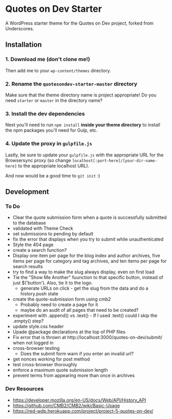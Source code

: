 # Quotes on Dev Starter

A WordPress starter theme for the Quotes on Dev project, forked from Underscores.

## Installation

### 1. Download me (don't clone me!)

Then add me to your `wp-content/themes` directory.

### 2. Rename the `quotesondev-starter-master` directory

Make sure that the theme directory name is project appropriate! Do you need `starter` or `master` in the directory name?

### 3. Install the dev dependencies

Next you'll need to run `npm install` **inside your theme directory** to install the npm packages you'll need for Gulp, etc.

### 4. Update the proxy in `gulpfile.js`

Lastly, be sure to update your `gulpfile.js` with the appropriate URL for the Browsersync proxy (so change `localhost[:port-here]/[your-dir-name-here]` to the appropriate localhost URL).

And now would be a good time to `git init` :)


## Development

### To Do


- Clear the quote submission form when a quote is successfully submitted to the database
- validated with Theme Check
- set submissions to pending by default
- fix the error that displays when you try to submit while unauthenticated
- Style the 404 page
- create a search function?
- Display one item per page for the blog index and author archives, five items per page for category and tag archives, and ten items per page for search results
- try to find a way to make the slug always display, even on first load
- Tie the "Show Me Another" fuunction to that specific button, instead of just $('button'). Also, tie it to the logo.
	- generate URLs on click -  get the slug from the data and do a history.push state
- create the quote-submission form using cmb2
	- Probably need to create a page for it
	- maybe do an audit of all pages that need to be created?
- experiment with .append() vs .text() - If I used .text() could I skip the .empty() step?
- update style.css header
- Upade @package declarations at the top of PHP files
- Fix error that is thrown at http://localhost:3000/quotes-on-dev/submit/ when not logged in
- cross-browser testing
	- Does the submit form warn if you enter an invalid url?
- get nonces working for post method
- test cross-browser thoroughly
- enforce a maximum quote submission length
- prevent terms from appearing more than once in archives


### Dev Resources

- https://developer.mozilla.org/en-US/docs/Web/API/History_API
- https://github.com/CMB2/CMB2/wiki/Basic-Usage
- https://red-wdp.herokuapp.com/project/project-5-quotes-on-dev/